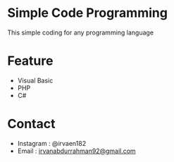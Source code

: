 # Simple Code Programming
This simple coding for any programming language

# Feature
* Visual Basic
* PHP
* C#

# Contact
* Instagram : @irvaen182
* Email     : irvanabdurrahman92@gmail.com
